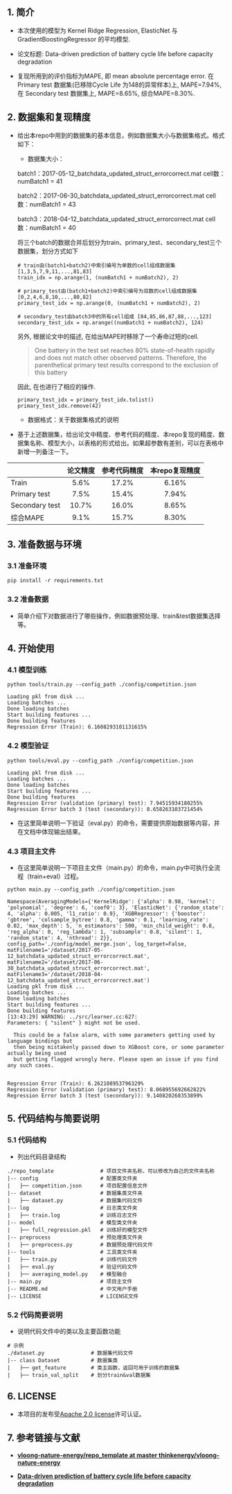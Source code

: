 ## 1. 简介

- 本次使用的模型为 Kernel Ridge Regression, ElasticNet 与 GradientBoostingRegressor 的平均模型.

- 论文标题: Data-driven prediction of battery cycle life before capacity degradation 

- 复现所用到的评价指标为MAPE, 即 mean absolute percentage error. 在 Primary test 数据集(已移除Cycle Life 为148的异常样本)上, MAPE=7.94%, 在 Secondary test 数据集上, MAPE=8.65%, 综合MAPE=8.30%.

## 2. 数据集和复现精度

- 给出本repo中用到的数据集的基本信息，例如数据集大小与数据集格式。格式如下：
  
  - 数据集大小：
  
  batch1：2017-05-12_batchdata_updated_struct_errorcorrect.mat cell数：numBatch1 = 41
  
  batch2：2017-06-30_batchdata_updated_struct_errorcorrect.mat cell数：numBatch1 = 43
  
  batch3：2018-04-12_batchdata_updated_struct_errorcorrect.mat cell数：numBatch1 = 40
  
  将三个batch的数据合并后划分为train、primary_test、secondary_test三个数据集，划分方式如下
  
  ```
  # train由(batch1+batch2)中索引编号为单数的cell组成数据集 [1,3,5,7,9,11,...,81,83]
  train_idx = np.arange(1, (numBatch1 + numBatch2), 2)
  
  # primary_test由(batch1+batch2)中索引编号为双数的cell组成数据集 [0,2,4,6,8,10,...,80,82]
  primary_test_idx = np.arange(0, (numBatch1 + numBatch2), 2)
  
  # secondary_test由batch3中的所有cell组成 [84,85,86,87,88,...,123]
  secondary_test_idx = np.arange((numBatch1 + numBatch2), 124)
  ```
  
  另外, 根据论文中的描述, 在给出MAPE时移除了一个寿命过短的cell.
  
  > One battery in the test set reaches 80% state-of-health rapidly and does not
  > match other observed patterns. Therefore, the parenthetical primary test results correspond to the exclusion of this battery
  
  因此, 在也进行了相应的操作.
  
  ```
  primary_test_idx = primary_test_idx.tolist()
  primary_test_idx.remove(42)
  ```
  
  - 数据格式：关于数据集格式的说明

- 基于上述数据集，给出论文中精度、参考代码的精度、本repo复现的精度、数据集名称、模型大小，以表格的形式给出。如果超参数有差别，可以在表格中新增一列备注一下。

|                | 论文精度  | 参考代码精度 | 本repo复现精度 |
| -------------- |:-----:|:------:|:---------:|
| Train          | 5.6%  | 17.2%  | 6.16%     |
| Primary test   | 7.5%  | 15.4%  | 7.94%     |
| Secondary test | 10.7% | 16.0%  | 8.65%     |
| 综合MAPE         | 9.1%  | 15.7%  | 8.30%     |

## 3. 准备数据与环境

### 3.1 准备环境

```
pip install -r requirements.txt
```

### 3.2 准备数据

- 简单介绍下对数据进行了哪些操作，例如数据预处理、train&test数据集选择等。

## 4. 开始使用

### 4.1 模型训练

```
python tools/train.py --config_path ./config/competition.json
```

```
Loading pkl from disk ...
Loading batches ...
Done loading batches
Start building features ...
Done building features
Regression Error (Train): 6.1608293101131615%
```

### 4.2 模型验证

```
python tools/eval.py --config_path ./config/competition.json
```

```
Loading pkl from disk ...
Loading batches ...
Done loading batches
Start building features ...
Done building features
Regression Error (validation (primary) test): 7.94515934180255%
Regression Error batch 3 (test (secondary)): 8.658263103721454%
```

- 在这里简单说明一下验证（eval.py）的命令，需要提供原始数据等内容，并在文档中体现输出结果。

### 4.3 项目主文件

- 在这里简单说明一下项目主文件（main.py）的命令，main.py中可执行全流程（train+eval）过程。

```
python main.py --config_path ./config/competition.json
```

```
Namespace(AveragingModels={'KernelRidge': {'alpha': 0.98, 'kernel': 'polynomial', 'degree': 6, 'coef0': 3}, 'ElasticNet': {'random_state': 4, 'alpha': 0.005, 'l1_ratio': 0.9}, 'XGBRegressor': {'booster': 'gbtree', 'colsample_bytree': 0.8, 'gamma': 0.1, 'learning_rate': 0.02, 'max_depth': 5, 'n_estimators': 500, 'min_child_weight': 0.8, 'reg_alpha': 0, 'reg_lambda': 1, 'subsample': 0.8, 'silent': 1, 'random_state': 4, 'nthread': 2}}, config_path='./config/model_merge.json', log_target=False, matFilename1='/dataset/2017-05-12_batchdata_updated_struct_errorcorrect.mat', matFilename2='/dataset/2017-06-30_batchdata_updated_struct_errorcorrect.mat', matFilename3='/dataset/2018-04-12_batchdata_updated_struct_errorcorrect.mat')
Loading pkl from disk ...
Loading batches ...
Done loading batches
Start building features ...
Done building features
[13:43:29] WARNING: ../src/learner.cc:627: 
Parameters: { "silent" } might not be used.

  This could be a false alarm, with some parameters getting used by language bindings but
  then being mistakenly passed down to XGBoost core, or some parameter actually being used
  but getting flagged wrongly here. Please open an issue if you find any such cases.


Regression Error (Train): 6.262108953796329%
Regression Error (validation (primary) test): 8.068955692662822%
Regression Error batch 3 (test (secondary)): 9.140820268353899%
```

## 5. 代码结构与简要说明

### 5.1 代码结构

- 列出代码目录结构

```undefined
./repo_template               # 项目文件夹名称，可以修改为自己的文件夹名称
|-- config                    # 配置类文件夹
|   ├── competition.json      # 项目配置信息文件
|-- dataset                   # 数据集类文件夹
|   ├── dataset.py            # 数据集代码文件
|-- log                       # 日志类文件夹
|   ├── train.log             # 训练日志文件
|-- model                     # 模型类文件夹
|   ├── full_regression.pkl   # 训练好的模型文件
|-- preprocess                # 预处理类文件夹
|   ├── preprocess.py         # 数据预处理代码文件
|-- tools                     # 工具类文件夹
|   ├── train.py              # 训练代码文件
|   ├── eval.py               # 验证代码文件
|   ├── averaging_model.py    # 模型融合
|-- main.py                   # 项目主文件
|-- README.md                 # 中文用户手册
|-- LICENSE                   # LICENSE文件
```

### 5.2 代码简要说明

- 说明代码文件中的类以及主要函数功能

```undefined
# 示例
./dataset.py               # 数据集代码文件
|-- class Dataset          # 数据集类
|   ├── get_feature        # 类主函数，返回可用于训练的数据集
|   ├── train_val_split    # 划分train&val数据集
```

## 6. LICENSE

- 本项目的发布受[Apache 2.0 license](https://github.com/thinkenergy/vloong-nature-energy/blob/master/LICENSE)许可认证。

## 7. 参考链接与文献

- **[vloong-nature-energy/repo_template at master thinkenergy/vloong-nature-energy](https://github.com/thinkenergy/vloong-nature-energy/tree/master/repo_template)**

- **[Data-driven prediction of battery cycle life before capacity degradation](https://doi.org/10.1038/s41560-019-0356-8)**
